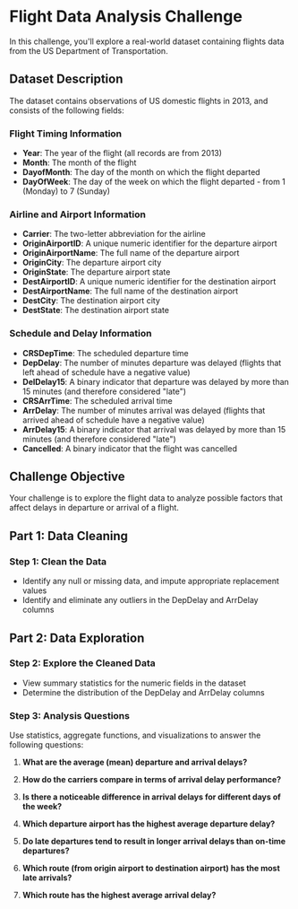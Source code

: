 # Flight Data Analysis Challenge

In this challenge, you'll explore a real-world dataset containing flights data from the US Department of Transportation.

## Dataset Description

The dataset contains observations of US domestic flights in 2013, and consists of the following fields:

### Flight Timing Information
- **Year**: The year of the flight (all records are from 2013)
- **Month**: The month of the flight
- **DayofMonth**: The day of the month on which the flight departed
- **DayOfWeek**: The day of the week on which the flight departed - from 1 (Monday) to 7 (Sunday)

### Airline and Airport Information
- **Carrier**: The two-letter abbreviation for the airline
- **OriginAirportID**: A unique numeric identifier for the departure airport
- **OriginAirportName**: The full name of the departure airport
- **OriginCity**: The departure airport city
- **OriginState**: The departure airport state
- **DestAirportID**: A unique numeric identifier for the destination airport
- **DestAirportName**: The full name of the destination airport
- **DestCity**: The destination airport city
- **DestState**: The destination airport state

### Schedule and Delay Information
- **CRSDepTime**: The scheduled departure time
- **DepDelay**: The number of minutes departure was delayed (flights that left ahead of schedule have a negative value)
- **DelDelay15**: A binary indicator that departure was delayed by more than 15 minutes (and therefore considered "late")
- **CRSArrTime**: The scheduled arrival time
- **ArrDelay**: The number of minutes arrival was delayed (flights that arrived ahead of schedule have a negative value)
- **ArrDelay15**: A binary indicator that arrival was delayed by more than 15 minutes (and therefore considered "late")
- **Cancelled**: A binary indicator that the flight was cancelled

## Challenge Objective

Your challenge is to explore the flight data to analyze possible factors that affect delays in departure or arrival of a flight.

## Part 1: Data Cleaning

### Step 1: Clean the Data
- Identify any null or missing data, and impute appropriate replacement values
- Identify and eliminate any outliers in the DepDelay and ArrDelay columns

## Part 2: Data Exploration

### Step 2: Explore the Cleaned Data
- View summary statistics for the numeric fields in the dataset
- Determine the distribution of the DepDelay and ArrDelay columns

### Step 3: Analysis Questions
Use statistics, aggregate functions, and visualizations to answer the following questions:

1. **What are the average (mean) departure and arrival delays?**

2. **How do the carriers compare in terms of arrival delay performance?**

3. **Is there a noticeable difference in arrival delays for different days of the week?**

4. **Which departure airport has the highest average departure delay?**

5. **Do late departures tend to result in longer arrival delays than on-time departures?**

6. **Which route (from origin airport to destination airport) has the most late arrivals?**

7. **Which route has the highest average arrival delay?**
